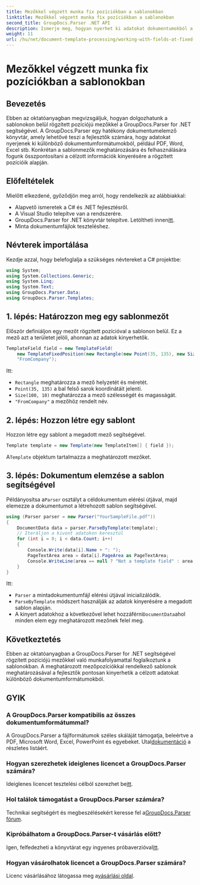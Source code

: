 ```yaml
---
title: Mezőkkel végzett munka fix pozíciókban a sablonokban
linktitle: Mezőkkel végzett munka fix pozíciókban a sablonokban
second_title: GroupDocs.Parser .NET API
description: Ismerje meg, hogyan nyerhet ki adatokat dokumentumokból a GroupDocs.Parser for .NET segítségével. Átfogó oktatóanyag kódpéldákkal.
weight: 11
url: /hu/net/document-template-processing/working-with-fields-at-fixed-positions-in-templates/
---
```


# Mezőkkel végzett munka fix pozíciókban a sablonokban

## Bevezetés
Ebben az oktatóanyagban megvizsgáljuk, hogyan dolgozhatunk a sablonokon belül rögzített pozíciójú mezőkkel a GroupDocs.Parser for .NET segítségével. A GroupDocs.Parser egy hatékony dokumentumelemző könyvtár, amely lehetővé teszi a fejlesztők számára, hogy adatokat nyerjenek ki különböző dokumentumformátumokból, például PDF, Word, Excel stb. Konkrétan a sablonmezők meghatározására és felhasználására fogunk összpontosítani a célzott információk kinyerésére a rögzített pozícióik alapján.
## Előfeltételek
Mielőtt elkezdené, győződjön meg arról, hogy rendelkezik az alábbiakkal:
- Alapvető ismeretek a C# és .NET fejlesztésről.
- A Visual Studio telepítve van a rendszerére.
-  GroupDocs.Parser for .NET könyvtár telepítve. Letöltheti innen[itt](https://releases.groupdocs.com/parser/net/).
- Minta dokumentumfájlok teszteléshez.

## Névterek importálása
Kezdje azzal, hogy belefoglalja a szükséges névtereket a C# projektbe:
```csharp
using System;
using System.Collections.Generic;
using System.Linq;
using System.Text;
using GroupDocs.Parser.Data;
using GroupDocs.Parser.Templates;
```
## 1. lépés: Határozzon meg egy sablonmezőt
Először definiáljon egy mezőt rögzített pozícióval a sablonon belül. Ez a mező azt a területet jelöli, ahonnan az adatok kinyerhetők.
```csharp
TemplateField field = new TemplateField(
    new TemplateFixedPosition(new Rectangle(new Point(35, 135), new Size(100, 10))),
    "FromCompany");
```
Itt:
- `Rectangle` meghatározza a mező helyzetét és méretét.
- `Point(35, 135)` a bal felső sarok koordinátáit jelenti.
- `Size(100, 10)` meghatározza a mező szélességét és magasságát.
- `"FromCompany"` a mezőhöz rendelt név.
## 2. lépés: Hozzon létre egy sablont
Hozzon létre egy sablont a megadott mező segítségével.
```csharp
Template template = new Template(new TemplateItem[] { field });
```
 A`Template` objektum tartalmazza a meghatározott mezőket.
## 3. lépés: Dokumentum elemzése a sablon segítségével
 Példányosítsa a`Parser` osztályt a céldokumentum elérési útjával, majd elemezze a dokumentumot a létrehozott sablon segítségével.
```csharp
using (Parser parser = new Parser("YourSampleFile.pdf"))
{
    DocumentData data = parser.ParseByTemplate(template);
    // Iteráljon a kivont adatokon keresztül
    for (int i = 0; i < data.Count; i++)
    {
        Console.Write(data[i].Name + ": ");
        PageTextArea area = data[i].PageArea as PageTextArea;
        Console.WriteLine(area == null ? "Not a template field" : area.Text);
    }
}
```
Itt:
- `Parser` a mintadokumentumfájl elérési útjával inicializálódik.
- `ParseByTemplate` módszert használják az adatok kinyerésére a megadott sablon alapján.
-  A kinyert adatokhoz a következővel lehet hozzáférni`DocumentData`ahol minden elem egy meghatározott mezőnek felel meg.

## Következtetés
Ebben az oktatóanyagban a GroupDocs.Parser for .NET segítségével rögzített pozíciójú mezőkkel való munkafolyamattal foglalkoztunk a sablonokban. A meghatározott mezőpozíciókkal rendelkező sablonok meghatározásával a fejlesztők pontosan kinyerhetik a célzott adatokat különböző dokumentumformátumokból.

## GYIK
### A GroupDocs.Parser kompatibilis az összes dokumentumformátummal?
 A GroupDocs.Parser a fájlformátumok széles skáláját támogatja, beleértve a PDF, Microsoft Word, Excel, PowerPoint és egyebeket. Utal[dokumentáció](https://tutorials.groupdocs.com/parser/net/) a részletes listáért.
### Hogyan szerezhetek ideiglenes licencet a GroupDocs.Parser számára?
 Ideiglenes licencet tesztelési célból szerezhet be[itt](https://purchase.groupdocs.com/temporary-license/).
### Hol találok támogatást a GroupDocs.Parser számára?
 Technikai segítségért és megbeszélésekért keresse fel a[GroupDocs.Parser fórum](https://forum.groupdocs.com/c/parser/17).
### Kipróbálhatom a GroupDocs.Parser-t vásárlás előtt?
 Igen, felfedezheti a könyvtárat egy ingyenes próbaverzióval[itt](https://releases.groupdocs.com/).
### Hogyan vásárolhatok licencet a GroupDocs.Parser számára?
 Licenc vásárlásához látogassa meg a[vásárlási oldal](https://purchase.groupdocs.com/buy).